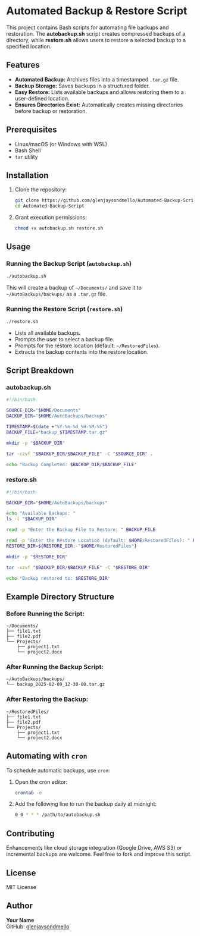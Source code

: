 # Automated Backup & Restore Script

This project contains Bash scripts for automating file backups and restoration. The **autobackup.sh** script creates compressed backups of a directory, while **restore.sh** allows users to restore a selected backup to a specified location.

## Features
- **Automated Backup:** Archives files into a timestamped `.tar.gz` file.
- **Backup Storage:** Saves backups in a structured folder.
- **Easy Restore:** Lists available backups and allows restoring them to a user-defined location.
- **Ensures Directories Exist:** Automatically creates missing directories before backup or restoration.

## Prerequisites
- Linux/macOS (or Windows with WSL)
- Bash Shell
- `tar` utility

## Installation
1. Clone the repository:
   ```bash
   git clone https://github.com/glenjaysondmello/Automated-Backup-Script.git
   cd Automated-Backup-Script
   ```
2. Grant execution permissions:
   ```bash
   chmod +x autobackup.sh restore.sh
   ```

## Usage
### Running the Backup Script (`autobackup.sh`)
```bash
./autobackup.sh
```
This will create a backup of `~/Documents/` and save it to `~/AutoBackups/backups/` as a `.tar.gz` file.

### Running the Restore Script (`restore.sh`)
```bash
./restore.sh
```
- Lists all available backups.
- Prompts the user to select a backup file.
- Prompts for the restore location (default: `~/RestoredFiles`).
- Extracts the backup contents into the restore location.

## Script Breakdown
### **autobackup.sh**
```bash
#!/bin/bash

SOURCE_DIR="$HOME/Documents"
BACKUP_DIR="$HOME/AutoBackups/backups"

TIMESTAMP=$(date +"%Y-%m-%d_%H-%M-%S")
BACKUP_FILE="backup_$TIMESTAMP.tar.gz"

mkdir -p "$BACKUP_DIR"

tar -czvf "$BACKUP_DIR/$BACKUP_FILE" -C "$SOURCE_DIR" .

echo "Backup Completed: $BACKUP_DIR/$BACKUP_FILE"
```

### **restore.sh**
```bash
#!/bin/bash

BACKUP_DIR="$HOME/AutoBackups/backups"

echo "Available Backups: "
ls -l "$BACKUP_DIR"

read -p "Enter the Backup File to Restore: " BACKUP_FILE

read -p "Enter the Restore Location (default: $HOME/RestoredFiles): " RESTORE_DIR
RESTORE_DIR=${RESTORE_DIR:-"$HOME/RestoredFiles"}

mkdir -p "$RESTORE_DIR"

tar -xzvf "$BACKUP_DIR/$BACKUP_FILE" -C "$RESTORE_DIR"

echo "Backup restored to: $RESTORE_DIR"
```

## Example Directory Structure
### Before Running the Script:
```
~/Documents/
├── file1.txt
├── file2.pdf
└── Projects/
    ├── project1.txt
    └── project2.docx
```

### After Running the Backup Script:
```
~/AutoBackups/backups/
└── backup_2025-02-09_12-30-00.tar.gz
```

### After Restoring the Backup:
```
~/RestoredFiles/
├── file1.txt
├── file2.pdf
└── Projects/
    ├── project1.txt
    └── project2.docx
```

## Automating with `cron`
To schedule automatic backups, use `cron`:
1. Open the cron editor:
   ```bash
   crontab -e
   ```
2. Add the following line to run the backup daily at midnight:
   ```bash
   0 0 * * * /path/to/autobackup.sh
   ```

## Contributing
Enhancements like cloud storage integration (Google Drive, AWS S3) or incremental backups are welcome. Feel free to fork and improve this script.

## License
MIT License

## Author
**Your Name**  
GitHub: [glenjaysondmello](https://github.com/glenjaysondmello)


